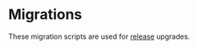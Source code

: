 # Migrations

These migration scripts are used for [release](https://github.com/nscaledev/uni-releases) upgrades.
